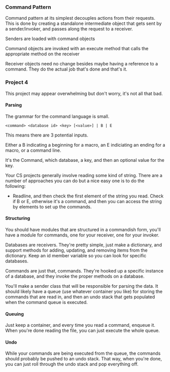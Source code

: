 ### Command Pattern

Command pattern at its simplest decouples actions from their requests. This is done by creating a standalone intermediate object that gets sent by a sender/invoker, and passes along the request to a receiver.

Senders are loaded with command objects

Command objects are invoked with an execute method that calls the appropriate method on the receiver

Receiver objects need no change besides maybe having a reference to a command. They do the actual job that's done and that's it.

### Project 4

This project may appear overwhelming but don't worry, it's not all that bad. 

#### Parsing

The grammar for the command language is small. 

```
<command> <database id> <key> [<value>] | B | E
```

This means there are 3 potential inputs.

Either a B indicating a beginning for a macro, an E indiciating an ending for a macro, or a command line.

It's the Command, which database, a key, and then an optional value for the key. 

Your CS projects generally involve reading some kind of string. There are a number of approaches you can do but a nice easy one is to do the following:

- Readline, and then check the first element of the string you read. Check if B or E, otherwise it's a command, and then you can access the string by elements to set up the commands.

#### Structuring

You should have modules that are structured in a commandish form, you'll have a module for commands, one for your receiver, one for your invoker. 

Databases are receivers. They're pretty simple, just make a dictionary, and support methods for adding, updating, and removing items from the dictionary. Keep an id member variable so you can look for specific databases.

Commands are just that, commands. They're hooked up a specific instance of a database, and they invoke the proper methods on a database.

You'll make a sender class that will be responsible for parsing the data. It should likely have a queue (use whatever container you like) for storing the commands that are read in, and then an undo stack that gets populated when the command queue is executed.

#### Queuing

Just keep a container, and every time you read a command, enqueue it. When you're done reading the file, you can just execute the whole queue.

#### Undo

While your commands are being executed from the queue, the commands should probably be pushed to an undo stack. That way, when you're done, you can just roll through the undo stack and pop everything off.